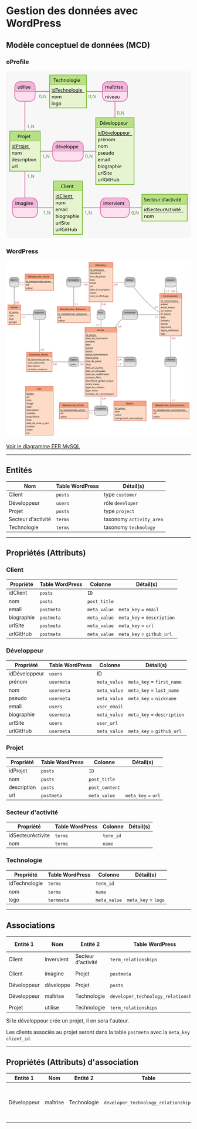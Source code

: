 # Gestion des données avec WordPress

## Modèle conceptuel de données (MCD)

### oProfile

![MCD oProfile](./oprofile-mcd.svg)

### WordPress

![MCD WordPress](./wordpress-mcd.svg)

[Voir le diagramme EER MySQL](wordpress-eer.png)

---

## Entités

Nom|Table WordPress|Détail(s)
-|-|-
Client|`posts`|type `customer`
Développeur|`users`|rôle `developer`
Projet|`posts`|type `project`
Secteur d'activité|`terms`|taxonomy `activity_area`
Technologie|`terms`|taxonomy `technology`

---

## Propriétés (Attributs)

### Client

Propriété|Table WordPress|Colonne|Détail(s)
-|-|-|-
idClient|`posts`|`ID`|
nom|`posts`|`post_title`|
email|`postmeta`|`meta_value`|`meta_key` = `email`
biographie|`postmeta`|`meta_value`|`meta_key` = `description`
urlSite|`postmeta`|`meta_value`|`meta_key` = `url`
urlGitHub|`postmeta`|`meta_value`|`meta_key` =  `github_url`

### Développeur

Propriété|Table WordPress|Colonne|Détail(s)
-|-|-|-
idDéveloppeur|`users`|ID|
prénom|`usermeta`|`meta_value`|`meta_key` = `first_name`
nom|`usermeta`|`meta_value`|`meta_key` = `last_name`
pseudo|`usermeta`|`meta_value`|`meta_key` = `nickname`
email|`users`|`user_email`|
biographie|`usermeta`|`meta_value`|`meta_key` = `description`
urlSite|`users`|`user_url`|
urlGitHub|`usermeta`|`meta_value`|`meta_key` = `github_url`

### Projet

Propriété|Table WordPress|Colonne|Détail(s)
-|-|-|-
idProjet|`posts`|`ID`|
nom|`posts`|`post_title`|
description|`posts`|`post_content`|
url|`postmeta`|`meta_value`|`meta_key` = `url`

### Secteur d'activité

Propriété|Table WordPress|Colonne|Détail(s)
-|-|-|-
idSecteurActivite|`terms`|`term_id`|
nom|`terms`|`name`|

### Technologie

Propriété|Table WordPress|Colonne|Détail(s)
-|-|-|-
idTechnologie|`terms`|`term_id`|
nom|`terms`|`name`|
logo|`termmeta`|`meta_value`|`meta_key` = `logo`

---

## Associations

Entité 1|Nom|Entité 2|Table WordPress|Colonne entité 1|Colonne entité 2|Détail(s)
-|-|-|-|-|-|-
Client|invervient|Secteur d'activité|`term_relationships`|`object_id`|`term_taxonomy_id`|
Client|imagine|Projet|`postmeta`|`object_id`|`meta_value`|`meta_key` = `client_id`
Développeur|développe|Projet|`posts`|`ID`|`post_author`|
Développeur|maîtrise|Technologie|`developer_technology_relationships`|`developer_id`|`technology_id`|**Table personnalisée**
Projet|utilise|Technologie|`term_relationships`|`object_id`|`term_taxonomy_id`|

Si le développeur crée un projet, il en sera l'auteur.

Les clients associés au projet seront dans la table `postmeta` avec la `meta_key` `client_id`.

---

## Propriétés (Attributs) d'association

Entité 1|Nom|Entité 2|Table|Colonne|Détail(s)
-|-|-|-|-|-
Développeur|maîtrise|Technologie|`developer_technology_relationships`|`level`|Valeurs possibles : Débutant, Confirmé, Expert
